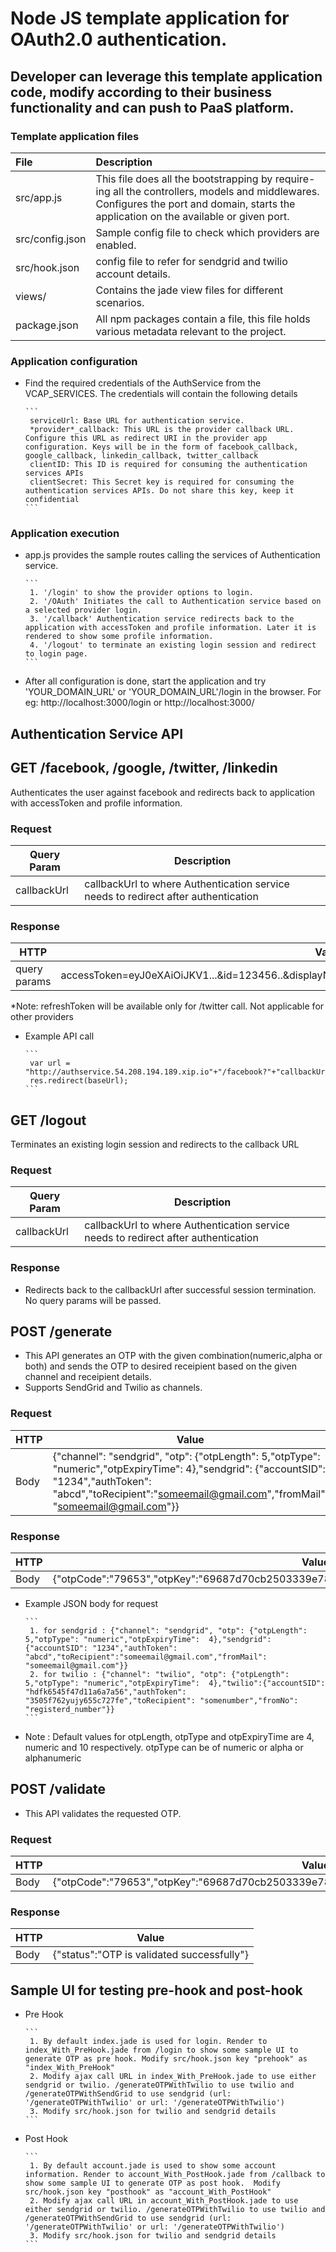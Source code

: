 # Node JS template application for OAuth2.0 authentication.

## Developer can leverage this template application code, modify according to their business functionality and can push to PaaS platform.

### Template application files

File | Description
:-- | :-- 
src/app.js | This file does all the bootstrapping by require-ing all the controllers, models and middlewares. Configures the port and domain, starts the application on the available or given port.
src/config.json | Sample config file to check which providers are enabled.
src/hook.json | config file to refer for sendgrid and twilio account details.
views/ | Contains the jade view files for different scenarios.
package.json | All npm packages contain a file, this file holds various metadata relevant to the project.


### Application configuration

- Find the required credentials of the AuthService from the VCAP_SERVICES. The credentials will contain the following details

      ```
       serviceUrl: Base URL for authentication service.
       *provider*_callback: This URL is the provider callback URL. Configure this URL as redirect URI in the provider app configuration. Keys will be in the form of facebook_callback, google_callback, linkedin_callback, twitter_callback
       clientID: This ID is required for consuming the authentication services APIs
       clientSecret: This Secret key is required for consuming the authentication services APIs. Do not share this key, keep it confidential
      ```

### Application execution

- app.js provides the sample routes calling the services of Authentication service.

      ```
       1. '/login' to show the provider options to login.
       2. '/OAuth' Initiates the call to Authentication service based on a selected provider login.
       3. '/callback' Authentication service redirects back to the application with accessToken and profile information. Later it is rendered to show some profile information.
       4. '/logout' to terminate an existing login session and redirect to login page.
      ```

- After all configuration is done, start the application and try 'YOUR_DOMAIN_URL' or 'YOUR_DOMAIN_URL'/login in the browser. For eg: http://localhost:3000/login or http://localhost:3000/


## Authentication Service API

## GET /facebook, /google, /twitter, /linkedin
Authenticates the user against facebook and redirects back to application with accessToken and profile information.

### Request
| Query Param  |                  Description                                                          |
|--------------|---------------------------------------------------------------------------------------|
| callbackUrl  | callbackUrl to where Authentication service needs to redirect after authentication    |

### Response
| HTTP           |      Value                                                                                                     |
|----------------|----------------------------------------------------------------------------------------------------------------|
| query params   | accessToken=eyJ0eXAiOiJKV1...&id=123456..&displayName=Johnson&provider=twitter&refreshToken=ciOiJIU...         |

*Note: refreshToken will be available only for /twitter call. Not applicable for other providers

* Example API call

      ```
       var url = "http://authservice.54.208.194.189.xip.io"+"/facebook?"+"callbackUrl=http://localhost:3000/callback";
       res.redirect(baseUrl);
      ```

## GET /logout
Terminates an existing login session and redirects to the callback URL

### Request
| Query Param  |                  Description                                                          |
|--------------|---------------------------------------------------------------------------------------|
| callbackUrl  | callbackUrl to where Authentication service needs to redirect after authentication    |

### Response
- Redirects back to the callbackUrl after successful session termination. No query params will be passed.


## POST /generate
- This API generates an OTP with the given combination(numeric,alpha or both) and sends the OTP to desired receipient based on the given channel and receipient details.
- Supports SendGrid and Twilio as channels.

### Request
| HTTP       |                             Value                                               |
|------------|------------------------------------------------------------------------------------------------------------------------------------------------------------------------------------------------------------------------|
| Body       | {"channel": "sendgrid", "otp": {"otpLength": 5,"otpType": "numeric","otpExpiryTime":  4},"sendgrid": {"accountSID": "1234","authToken": "abcd","toRecipient":"someemail@gmail.com","fromMail": "someemail@gmail.com"}} |

### Response
| HTTP       |  Value                                                             |
|------------|--------------------------------------------------------------------------------------------|
| Body       | {"otpCode":"79653","otpKey":"69687d70cb2503339e780f54db7a02bb958e86f84aeaa6023dc7397c531"} |

* Example JSON body for request

      ```
       1. for sendgrid : {"channel": "sendgrid", "otp": {"otpLength": 5,"otpType": "numeric","otpExpiryTime":  4},"sendgrid": {"accountSID": "1234","authToken": "abcd","toRecipient":"someemail@gmail.com","fromMail": "someemail@gmail.com"}}
       2. for twilio : {"channel": "twilio", "otp": {"otpLength": 5,"otpType": "numeric","otpExpiryTime":  4},"twilio":{"accountSID": "hdfk6545f47d11a6a7a56","authToken": "3505f762yujy655c727fe","toRecipient": "somenumber","fromNo": "registerd_number"}}
      ```
* Note : Default values for otpLength, otpType and otpExpiryTime are 4, numeric and 10 respectively. otpType can be of numeric or alpha or alphanumeric

## POST /validate
- This API validates the requested OTP.

### Request
| HTTP       |                             Value                                                          |
|------------|--------------------------------------------------------------------------------------------|
| Body       | {"otpCode":"79653","otpKey":"69687d70cb2503339e780f54db7a02bb958e86f84aeaa6023dc7397c531"} |

### Response
| HTTP       |  Value                                      |
|------------|---------------------------------------------|
| Body       | {"status":"OTP is validated successfully"}  |


## Sample UI for testing pre-hook and post-hook
- Pre Hook

      ```
       1. By default index.jade is used for login. Render to index_With_PreHook.jade from /login to show some sample UI to generate OTP as pre hook. Modify src/hook.json key "prehook" as "index_With_PreHook"
       2. Modify ajax call URL in index_With_PreHook.jade to use either sendgrid or twilio. /generateOTPWithTwilio to use twilio and /generateOTPWithSendGrid to use sendgrid (url: '/generateOTPWithTwilio' or url: '/generateOTPWithTwilio')
       3. Modify src/hook.json for twilio and sendgrid details
      ```

- Post Hook

      ```
       1. By default account.jade is used to show some account information. Render to account_With_PostHook.jade from /callback to show some sample UI to generate OTP as post hook.  Modify src/hook.json key "posthook" as "account_With_PostHook"
       2. Modify ajax call URL in account_With_PostHook.jade to use either sendgrid or twilio. /generateOTPWithTwilio to use twilio and /generateOTPWithSendGrid to use sendgrid (url: '/generateOTPWithTwilio' or url: '/generateOTPWithTwilio')
       3. Modify src/hook.json for twilio and sendgrid details
      ```
